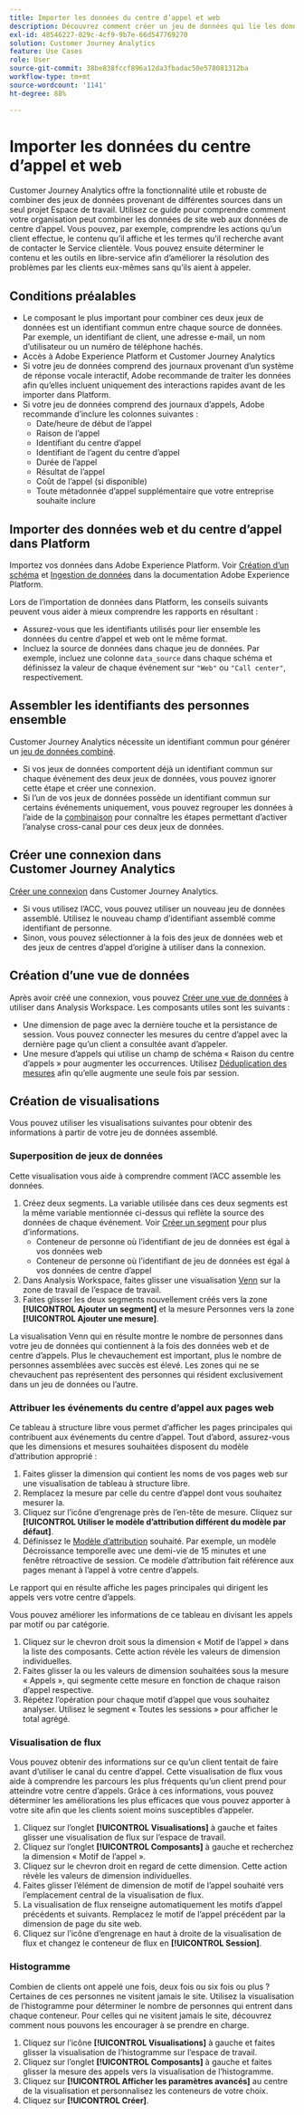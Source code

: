```yaml
---
title: Importer les données du centre d’appel et web
description: Découvrez comment créer un jeu de données qui lie les données du centre dʼappel et du site web.
exl-id: 48546227-029c-4cf9-9b7e-66d547769270
solution: Customer Journey Analytics
feature: Use Cases
role: User
source-git-commit: 38be838fccf896a12da3fbadac50e578081312ba
workflow-type: tm+mt
source-wordcount: '1141'
ht-degree: 88%

---
```


# Importer les données du centre d’appel et web

Customer Journey Analytics offre la fonctionnalité utile et robuste de combiner des jeux de données provenant de différentes sources dans un seul projet Espace de travail. Utilisez ce guide pour comprendre comment votre organisation peut combiner les données de site web aux données de centre d’appel. Vous pouvez, par exemple, comprendre les actions qu’un client effectue, le contenu qu’il affiche et les termes qu’il recherche avant de contacter le Service clientèle. Vous pouvez ensuite déterminer le contenu et les outils en libre-service afin d’améliorer la résolution des problèmes par les clients eux-mêmes sans qu’ils aient à appeler.

## Conditions préalables

* Le composant le plus important pour combiner ces deux jeux de données est un identifiant commun entre chaque source de données. Par exemple, un identifiant de client, une adresse e-mail, un nom d’utilisateur ou un numéro de téléphone hachés.
* Accès à Adobe Experience Platform et Customer Journey Analytics
* Si votre jeu de données comprend des journaux provenant d’un système de réponse vocale interactif, Adobe recommande de traiter les données afin qu’elles incluent uniquement des interactions rapides avant de les importer dans Platform.
* Si votre jeu de données comprend des journaux d’appels, Adobe recommande d’inclure les colonnes suivantes :
   * Date/heure de début de lʼappel
   * Raison de lʼappel
   * Identifiant du centre dʼappel
   * Identifiant de lʼagent du centre dʼappel
   * Durée de lʼappel
   * Résultat de l’appel
   * Coût de lʼappel (si disponible)
   * Toute métadonnée dʼappel supplémentaire que votre entreprise souhaite inclure

## Importer des données web et du centre d’appel dans Platform

Importez vos données dans Adobe Experience Platform. Voir [Création d’un schéma](https://experienceleague.adobe.com/docs/experience-platform/xdm/tutorials/create-schema-ui.html?lang=fr) et [Ingestion de données](https://experienceleague.adobe.com/docs/experience-platform/ingestion/home.html?lang=fr) dans la documentation Adobe Experience Platform.

Lors de l’importation de données dans Platform, les conseils suivants peuvent vous aider à mieux comprendre les rapports en résultant :

* Assurez-vous que les identifiants utilisés pour lier ensemble les données du centre d’appel et web ont le même format.
* Incluez la source de données dans chaque jeu de données. Par exemple, incluez une colonne `data_source` dans chaque schéma et définissez la valeur de chaque événement sur `"Web"` ou `"Call center"`, respectivement. <!--mapper-->

## Assembler les identifiants des personnes ensemble

Customer Journey Analytics nécessite un identifiant commun pour générer un [jeu de données combiné](/help/connections/combined-dataset.md).

* Si vos jeux de données comportent déjà un identifiant commun sur chaque événement des deux jeux de données, vous pouvez ignorer cette étape et créer une connexion.
* Si l’un de vos jeux de données possède un identifiant commun sur certains événements uniquement, vous pouvez regrouper les données à l’aide de la [combinaison](/help/stitching/overview.md) pour connaître les étapes permettant d’activer l’analyse cross-canal pour ces deux jeux de données.

## Créer une connexion dans Customer Journey Analytics

[Créer une connexion](/help/connections/create-connection.md) dans Customer Journey Analytics.

* Si vous utilisez l’ACC, vous pouvez utiliser un nouveau jeu de données assemblé. Utilisez le nouveau champ d’identifiant assemblé comme identifiant de personne.
* Sinon, vous pouvez sélectionner à la fois des jeux de données web et des jeux de centres d’appel d’origine à utiliser dans la connexion.

## Création d’une vue de données

Après avoir créé une connexion, vous pouvez [Créer une vue de données](/help/data-views/create-dataview.md) à utiliser dans Analysis Workspace. Les composants utiles sont les suivants :

* Une dimension de page avec la dernière touche et la persistance de session. Vous pouvez connecter les mesures du centre d’appel avec la dernière page qu’un client a consultée avant d’appeler.
* Une mesure d’appels qui utilise un champ de schéma « Raison du centre d’appels » pour augmenter les occurrences. Utilisez [Déduplication des mesures](/help/data-views/component-settings/metric-deduplication.md) afin qu’elle augmente une seule fois par session.

## Création de visualisations

Vous pouvez utiliser les visualisations suivantes pour obtenir des informations à partir de votre jeu de données assemblé.

### Superposition de jeux de données

Cette visualisation vous aide à comprendre comment l’ACC assemble les données.

1. Créez deux segments. La variable utilisée dans ces deux segments est la même variable mentionnée ci-dessus qui reflète la source des données de chaque événement. Voir [Créer un segment](/help/components/segments/seg-create.md) pour plus d’informations.
   * Conteneur de personne où l’identifiant de jeu de données est égal à vos données web
   * Conteneur de personne où l’identifiant de jeu de données est égal à vos données de centre d’appel
2. Dans Analysis Workspace, faites glisser une visualisation [Venn](/help/analysis-workspace/visualizations/venn.md) sur la zone de travail de l’espace de travail.
3. Faites glisser les deux segments nouvellement créés vers la zone **[!UICONTROL Ajouter un segment]** et la mesure Personnes vers la zone **[!UICONTROL Ajouter une mesure]**.

La visualisation Venn qui en résulte montre le nombre de personnes dans votre jeu de données qui contiennent à la fois des données web et de centre d’appels. Plus le chevauchement est important, plus le nombre de personnes assemblées avec succès est élevé. Les zones qui ne se chevauchent pas représentent des personnes qui résident exclusivement dans un jeu de données ou lʼautre.

### Attribuer les événements du centre d’appel aux pages web

Ce tableau à structure libre vous permet d’afficher les pages principales qui contribuent aux événements du centre d’appel. Tout d’abord, assurez-vous que les dimensions et mesures souhaitées disposent du modèle d’attribution approprié :

1. Faites glisser la dimension qui contient les noms de vos pages web sur une visualisation de tableau à structure libre.
1. Remplacez la mesure par celle du centre d’appel dont vous souhaitez mesurer la.
1. Cliquez sur l’icône d’engrenage près de l’en-tête de mesure. Cliquez sur **[!UICONTROL Utiliser le modèle d’attribution différent du modèle par défaut]**.
1. Définissez le [Modèle d’attribution](/help/analysis-workspace/visualizations/freeform-table/column-row-settings/column-settings.md) souhaité. Par exemple, un modèle Décroissance temporelle avec une demi-vie de 15 minutes et une fenêtre rétroactive de session. Ce modèle d’attribution fait référence aux pages menant à l’appel à votre centre d’appels.

Le rapport qui en résulte affiche les pages principales qui dirigent les appels vers votre centre d’appels. <!-- use case behind what we use these pages for -->

<!-- Complement with donut visualization -->

Vous pouvez améliorer les informations de ce tableau en divisant les appels par motif ou par catégorie.

1. Cliquez sur le chevron droit sous la dimension « Motif de l’appel » dans la liste des composants. Cette action révèle les valeurs de dimension individuelles.
2. Faites glisser la ou les valeurs de dimension souhaitées sous la mesure « Appels », qui segmente cette mesure en fonction de chaque raison d’appel respective.
3. Répétez l’opération pour chaque motif d’appel que vous souhaitez analyser. Utilisez le segment « Toutes les sessions » pour afficher le total agrégé.

<!-- screenshot -->

### Visualisation de flux

Vous pouvez obtenir des informations sur ce qu’un client tentait de faire avant d’utiliser le canal du centre d’appel. Cette visualisation de flux vous aide à comprendre les parcours les plus fréquents qu’un client prend pour atteindre votre centre d’appels. Grâce à ces informations, vous pouvez déterminer les améliorations les plus efficaces que vous pouvez apporter à votre site afin que les clients soient moins susceptibles d’appeler.

1. Cliquez sur l’onglet **[!UICONTROL Visualisations]** à gauche et faites glisser une visualisation de flux sur l’espace de travail.
2. Cliquez sur l’onglet **[!UICONTROL Composants]** à gauche et recherchez la dimension « Motif de l’appel ».
3. Cliquez sur le chevron droit en regard de cette dimension. Cette action révèle les valeurs de dimension individuelles.
4. Faites glisser l’élément de dimension de motif de l’appel souhaité vers l’emplacement central de la visualisation de flux.
5. La visualisation de flux renseigne automatiquement les motifs d’appel précédents et suivants. Remplacez le motif de l’appel précédent par la dimension de page du site web.
6. Cliquez sur l’icône d’engrenage en haut à droite de la visualisation de flux et changez le conteneur de flux en **[!UICONTROL Session]**.

### Histogramme

Combien de clients ont appelé une fois, deux fois ou six fois ou plus ? Certaines de ces personnes ne visitent jamais le site. Utilisez la visualisation de l’histogramme pour déterminer le nombre de personnes qui entrent dans chaque conteneur. Pour celles qui ne visitent jamais le site, découvrez comment nous pouvons les encourager à se prendre en charge.

1. Cliquez sur l’icône **[!UICONTROL Visualisations]** à gauche et faites glisser la visualisation de l’histogramme sur l’espace de travail.
2. Cliquez sur l’onglet **[!UICONTROL Composants]** à gauche et faites glisser la mesure des appels vers la visualisation de l’histogramme.
3. Cliquez sur **[!UICONTROL Afficher les paramètres avancés]** au centre de la visualisation et personnalisez les conteneurs de votre choix.
4. Cliquez sur **[!UICONTROL Créer]**.

<!--
### Web to call, call to web

### Fallout

Fallout sessions - session

All sessions > page views metric > calls metric

All sessions > calls metric > page views

Orrr we could also use dataset ID

step 1: all sessions
step 2: 


### Site sections that result in a call within 30 minutes

Slide 4

Create a bunch of segments - facets to their business. Segments were used because they didn't have all of these in the same dimension, so they could create everything in this report as a single dimension (really segments)

wanted to understand when someone interacts with a facet, whats the highest percentage of people that abandon that channel to call them. not from volume perspective, but percentage perspective.

use sequential segments, but you lose the ability to use attribution IQ

## What to do when you've found insight -->

